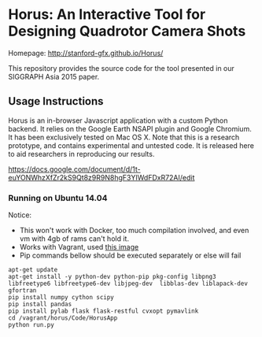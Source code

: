 # Horus: An Interactive Tool for Designing Quadrotor Camera Shots

Homepage: http://stanford-gfx.github.io/Horus/

This repository provides the source code for the tool presented in our SIGGRAPH Asia 2015 paper.

## Usage Instructions

Horus is an in-browser Javascript application with a custom Python backend. It relies on the Google Earth NSAPI plugin and Google Chromium. It has been exclusively tested on Mac OS X. Note that this is a research prototype, and contains experimental and untested code. It is released here to aid researchers in reproducing our results.

https://docs.google.com/document/d/1t-euYONWhzXfZr2kS9Qt8z9R9N8hgF3YIWdFDxR72AI/edit

### Running on Ubuntu 14.04

Notice:
* This won't work with Docker, too much compilation involved, and even vm with 4gb of rams can't hold it.
* Works with Vagrant, used [this image](https://cloud-images.ubuntu.com/vagrant/trusty/current/trusty-server-cloudimg-amd64-vagrant-disk1.box)
* Pip commands bellow should be executed separately or else will fail

```
apt-get update
apt-get install -y python-dev python-pip pkg-config libpng3 libfreetype6 libfreetype6-dev libjpeg-dev  libblas-dev liblapack-dev gfortran
pip install numpy cython scipy
pip install pandas
pip install pylab flask flask-restful cvxopt pymavlink
cd /vagrant/horus/Code/HorusApp
python run.py
```
